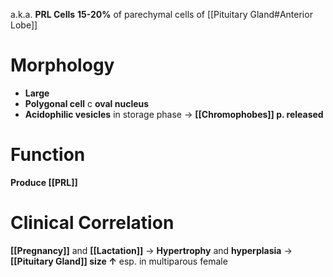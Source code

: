 a.k.a. **PRL Cells**
**15-20%** of parechymal cells of [[Pituitary Gland#Anterior Lobe]]

# Morphology
- **Large**
- **Polygonal cell** c **oval nucleus**
- **Acidophilic vesicles** in storage phase → **[[Chromophobes]] p. released**

# Function
**Produce [[PRL]]**

# Clinical Correlation
**[[Pregnancy]]** and **[[Lactation]]** → **Hypertrophy** and **hyperplasia** → **[[Pituitary Gland]] size ↑** esp. in multiparous female
